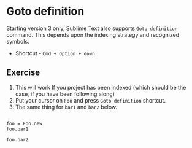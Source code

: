 Goto definition
================

Starting version 3 only, Sublime Text also supports `Goto definition` command.
This depends upon the indexing strategy and recognized symbols.

* Shortcut - `Cmd + Option + down`


Exercise
---------

1. This will work If you project has been indexed (which should be the case,
   if you have been following along)
2. Put your cursor on `Foo` and press `Goto definition` shortcut.
3. The same thing for `bar1` and `bar2` below.

```

foo = Foo.new
foo.bar1

foo.bar2

```
